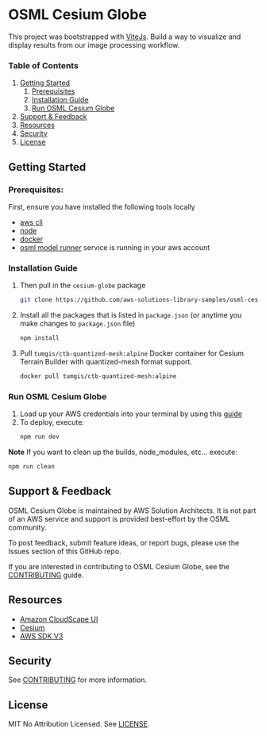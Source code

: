 # OSML Cesium Globe

This project was bootstrapped with [ViteJs](https://vitejs.dev/). Build a way to visualize and display results from our image processing workflow.

### Table of Contents
1. [Getting Started](#getting-started)
    1. [Prerequisites](#prerequisites)
    2. [Installation Guide](#installation-guide)
    3. [Run OSML Cesium Globe](#run-osml-cesium-globe)
2. [Support & Feedback](#support--feedback)
3. [Resources](#resources)
4. [Security](#security)
5. [License](#license)


## Getting Started
### Prerequisites:

First, ensure you have installed the following tools locally

- [aws cli](https://docs.aws.amazon.com/cli/latest/userguide/install-cliv2.html)
- [node](https://nodejs.org/en)
- [docker](https://docs.docker.com/desktop/install/)
- [osml model runner](https://github.com/aws-solutions-library-samples/osml-model-runner) service is running in your aws account

### Installation Guide


1. Then pull in the `cesium-globe` package
   ```sh
   git clone https://github.com/aws-solutions-library-samples/osml-cesium-globe.git
   ```
2. Install all the packages that is listed in `package.json` (or anytime you make changes to `package.json` file)
     ```sh
     npm install
     ```
3. Pull `tumgis/ctb-quantized-mesh:alpine` Docker container for Cesium Terrain Builder with quantized-mesh format support.
     ```sh
     docker pull tumgis/ctb-quantized-mesh:alpine
     ```

### Run OSML Cesium Globe
1. Load up your AWS credentials into your terminal by using this [guide](https://docs.aws.amazon.com/cli/latest/userguide/cli-chap-configure.html)
2. To deploy, execute:
   ```sh
   npm run dev
   ```

**Note** If you want to clean up the builds, node_modules, etc... execute:
   ```sh
   npm run clean
   ```

## Support & Feedback

OSML Cesium Globe is maintained by AWS Solution Architects. It is not part of an AWS service and support is provided best-effort by the OSML community.

To post feedback, submit feature ideas, or report bugs, please use the Issues section of this GitHub repo.

If you are interested in contributing to OSML Cesium Globe, see the [CONTRIBUTING](CONTRIBUTING.md) guide.

## Resources

- [Amazon CloudScape UI](https://cloudscape.design/)
- [Cesium](https://cesium.com/platform/cesiumjs/)
- [AWS SDK V3](https://github.com/aws/aws-sdk-js-v3)

## Security

See [CONTRIBUTING](CONTRIBUTING.md#security-issue-notifications) for more information.

## License

MIT No Attribution Licensed. See [LICENSE](LICENSE).
